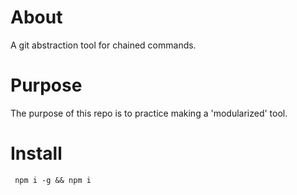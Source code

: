 # About
A git abstraction tool for chained commands.

# Purpose
The purpose of this repo is to practice making a 'modularized' tool.

# Install
```
 npm i -g && npm i
```
